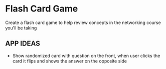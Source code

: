 # Flash Card Game

Create a flash card game to help review concepts in the networking course you'll be taking

## APP IDEAS

- Show randomized card with question on the front, when user clicks the card it flips and shows the answer on the opposite side
